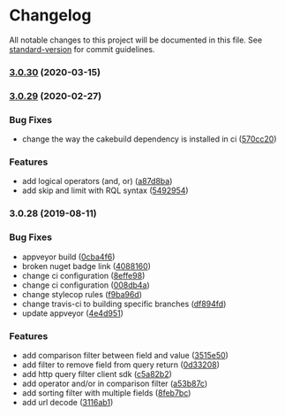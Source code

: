 # Changelog

All notable changes to this project will be documented in this file. See [standard-version](https://github.com/conventional-changelog/standard-version) for commit guidelines.

### [3.0.30](https://github.com/jroliveira/http-query-filter/compare/3.0.29...3.0.30) (2020-03-15)



### [3.0.29](https://github.com/jroliveira/http-query-filter/compare/3.0.28...3.0.29) (2020-02-27)


### Bug Fixes

* change the way the cakebuild dependency is installed in ci ([570cc20](https://github.com/jroliveira/http-query-filter/commit/570cc20))


### Features

* add logical operators (and, or) ([a87d8ba](https://github.com/jroliveira/http-query-filter/commit/a87d8ba))
* add skip and limit with RQL syntax ([5492954](https://github.com/jroliveira/http-query-filter/commit/5492954))



### 3.0.28 (2019-08-11)


### Bug Fixes

* appveyor build ([0cba4f6](https://github.com/jroliveira/http-query-filter/commit/0cba4f6))
* broken nuget badge link ([4088160](https://github.com/jroliveira/http-query-filter/commit/4088160))
* change ci configuration ([8effe98](https://github.com/jroliveira/http-query-filter/commit/8effe98))
* change ci configuration ([008db4a](https://github.com/jroliveira/http-query-filter/commit/008db4a))
* change stylecop rules ([f9ba96d](https://github.com/jroliveira/http-query-filter/commit/f9ba96d))
* change travis-ci to building specific branches ([df894fd](https://github.com/jroliveira/http-query-filter/commit/df894fd))
* update appveyor ([4e4d951](https://github.com/jroliveira/http-query-filter/commit/4e4d951))


### Features

* add comparison filter between field and value ([3515e50](https://github.com/jroliveira/http-query-filter/commit/3515e50))
* add filter to remove field from query return ([0d33208](https://github.com/jroliveira/http-query-filter/commit/0d33208))
* add http query filter client sdk ([c5a82b2](https://github.com/jroliveira/http-query-filter/commit/c5a82b2))
* add operator and/or in comparison filter ([a53b87c](https://github.com/jroliveira/http-query-filter/commit/a53b87c))
* add sorting filter with multiple fields ([8feb7bc](https://github.com/jroliveira/http-query-filter/commit/8feb7bc))
* add url decode ([3116ab1](https://github.com/jroliveira/http-query-filter/commit/3116ab1))
